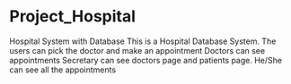 # Project_Hospital
Hospital System with Database
This is a Hospital Database System.
The users can pick the doctor and make an appointment 
Doctors can see appointments
Secretary can see doctors page and patients page. He/She can see all the appointments
